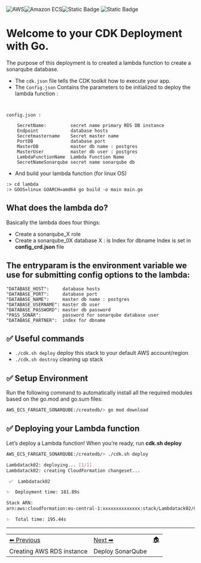 ![AWS](https://img.shields.io/badge/AWS-%23FF9900.svg?style=for-the-badge&logo=amazon-aws&logoColor=white)![Amazon ECS](https://img.shields.io/static/v1?style=for-the-badge&message=Amazon+ECS&color=222222&logo=Amazon+ECS&logoColor=FF9900&label=)![Static Badge](https://img.shields.io/badge/Go-v1.21-blue:) ![Static Badge](https://img.shields.io/badge/AWS_CDK-v2.115.0-blue:)



# Welcome to your CDK Deployment with Go.

The purpose of this deployment is to created a lambda function to create a sonarqube database.

* The `cdk.json` file tells the CDK toolkit how to execute your app.
* The `Config.json` Contains the parameters to be initialized to deploy the lambda function :
```


config.json :

    SecretName:         secret name primary RDS DB instance        
	Endpoint            database hosts
	Secretmastername    Secret master name
	PortDB              database port
	MasterDB            master db name : postgres
	MasterUser          master db user : postgres
	LambdaFunctionName  Lambda Function Name
	SecretNameSonarqube secret name sonarqube db
```


* And build your lambda function (for linux OS)

```
:> cd lambda
:> GOOS=linux GOARCH=amd64 go build -o main main.go 
```

## What does the lambda do?
Basically the lambda does four things:

* Create a sonarqube_X role
* Create a sonarqube_0X database
X : is Index for dbname Index is set in **config_crd.json** file

## The entryparam is the environment variable we use for submitting config options to the lambda:

```
"DATABASE_HOST":     database hosts
"DATABASE_PORT":     database port
"DATABASE_NAME":     master db name : postgres
"DATABASE_USERNAME": master db user
"DATABASE_PASSWORD": master db password
"PASS_SONAR":        password for sonarqube database user
"DATABASE_PARTNER":  index for dbname

```

## ✅ Useful commands

 * `./cdk.sh deploy`      deploy this stack to your default AWS account/region
 * `./cdk.sh destroy`     cleaning up stack

## ✅ Setup Environment

Run the following command to automatically install all the required modules based on the go.mod and go.sum files:

```bash
AWS_ECS_FARGATE_SONARQUBE:/createdb/> go mod download

```
## ✅ Deploying your Lambda function

Let’s deploy a Lambda function! When you’re ready, run **cdk.sh deploy**

```bash
AWS_ECS_FARGATE_SONARQUBE:/createdb/> ./cdk.sh deploy

Lambdatack02: deploying... [1/1]
Lambdatack02: creating CloudFormation changeset...

 ✅  Lambdatack02

✨  Deployment time: 181.89s

Stack ARN:
arn:aws:cloudformation:eu-central-1:xxxxxxxxxxxxxx:stack/Lambdatack02/08b175c0-9da0-11ee-b6d9-0611aa229bc7

✨  Total time: 195.44s
```

-----
<table>
<tr style="border: 0px transparent">
	<td style="border: 0px transparent"> <a href="../database/README.md" title="Creating AWS RDS instance">⬅ Previous</a></td><td style="border: 0px transparent"><a href="../sonarqube/README.md" title="Deploy SonarQube">Next  ➡</a></td><td style="border: 0px transparent"><a href="../README.md" title="home">🏠</a></td>
</tr>
<tr style="border: 0px transparent">
<td style="border: 0px transparent">Creating AWS RDS instance</td><td style="border: 0px transparent">Deploy SonarQube</td><td style="border: 0px transparent"></td>
</tr>

</table>

